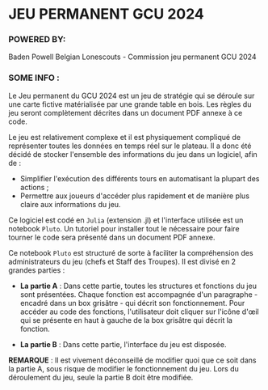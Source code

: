 # JEU PERMANENT GCU 2024

### POWERED BY: 
Baden Powell Belgian Lonescouts - Commission jeu permanent GCU 2024

### SOME INFO :

Le Jeu permanent du GCU 2024 est un jeu de stratégie qui se déroule sur une carte fictive matérialisée par une grande table en bois. Les règles du jeu seront complètement décrites dans un document PDF annexe à ce code.

Le jeu est relativement complexe et il est physiquement compliqué de représenter toutes les données en temps réel sur le plateau. Il a donc été décidé de stocker l'ensemble des informations du jeu dans un logiciel, afin de :

- Simplifier l'exécution des différents tours en automatisant la plupart des actions ;
- Permettre aux joueurs d'accéder plus rapidement et de manière plus claire aux informations du jeu.

Ce logiciel est codé en `Julia` (extension .jl) et l'interface utilisée est un notebook `Pluto`. Un tutoriel pour installer tout le nécessaire pour faire tourner le code sera présenté dans un document PDF annexe.

Ce notebook `Pluto` est structuré de sorte à faciliter la compréhension des administrateurs du jeu (chefs et Staff des Troupes). Il est divisé en 2 grandes parties :

- **La partie A** : Dans cette partie, toutes les structures et fonctions du jeu sont présentées. Chaque fonction est accompagnée d'un paragraphe - encadré dans un box grisâtre - qui décrit son fonctionnement. Pour accéder au code des fonctions, l'utilisateur doit cliquer sur l'icône d'œil qui se présente en haut à gauche de la box grisâtre qui décrit la fonction.

- **La partie B** : Dans cette partie, l'interface du jeu est disposée.

**REMARQUE** : Il est vivement déconseillé de modifier quoi que ce soit dans la partie A, sous risque de modifier le fonctionnement du jeu. Lors du déroulement du jeu, seule la partie B doit être modifiée.
